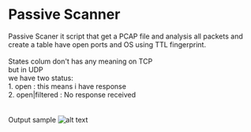 # Passive Scanner 

Passive Scaner it script that get a PCAP file and analysis all packets and create a table have open ports and OS using TTL fingerprint.<br /><br />
States colum don't has any meaning on TCP<br />
but in UDP<br />
  we have two status:<br />
     1. open : this means i have response<br />
     2. open|filtered : No response received<br />
<br /><br />
Output sample
![alt text](https://raw.githubusercontent.com/0xf1f1/second/master/img/Screenshot%20from%202019-02-25%2010-56-00.png)

